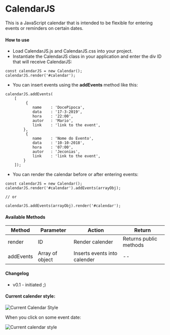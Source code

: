 # CalendarJS

This is a JavaScript calendar that is intended to be flexible for entering events or reminders on certain dates.

#### How to use
- Load CalendarJS.js and CalendarJS.css into your project.
- Instantiate the CalendarJS class in your application and enter the div ID that will receive CalendarJS:

```
const calendarJS = new Calendar();
calendarJS.render('#calendar'); 
```

- You can insert events using the **addEvents** method like this:

```
calendarJS.addEvents(
    [
         {
            name    : 'DocePipoca',
            data    : '17-3-2019',
            hora    : '22:00',
            autor   : 'Mario',
            link    : 'link to the event',
        },
         {
            name    : 'Nome do Evento',
            data    : '10-10-2018',
            hora    : '07:00',
            autor   : 'Jeconias',
            link    : 'link to the event',
        }
    ]);

```

- You can render the calendar before or after entering events:

```
const calendarJS = new Calendar();
calendarJS.render('#calendar').addEvents(arrayObj);

// or

calendarJS.addEvents(arrayObj).render('#calendar');
```

#### Available Methods

| Method | Parameter | Action | Return |
| --- | --- | --- | --- |
| render| ID | Render calender | Returns public methods |
| addEvents | Array of object | Inserts events into calender | -- |

#### Changelog
- v0.1 - initiated ;)

#### Current calender style:

![Current Calendar Style](./images/calendarJS.png)

When you click on some event date:

![Current calendar style](./images/specific_date.png)

